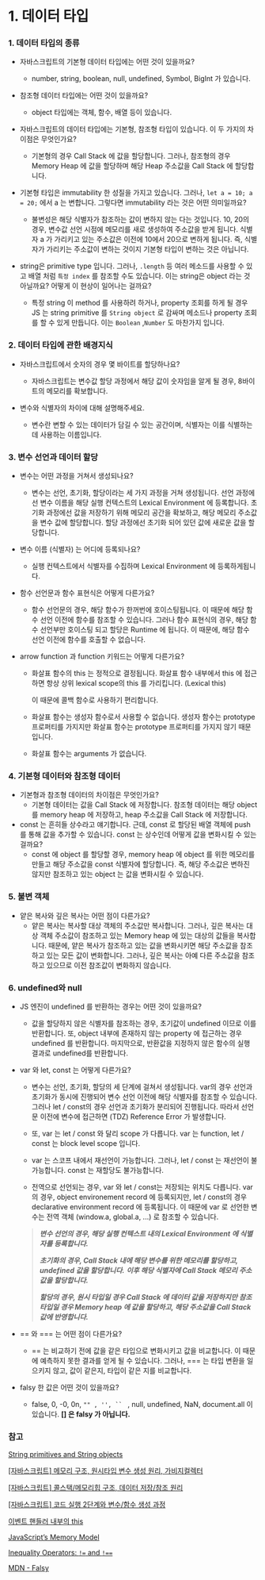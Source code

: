# 1. 데이터 타입



### 1. 데이터 타입의 종류

* 자바스크립트의 기본형 데이터 타입에는 어떤 것이 있을까요?
  * number, string, boolean, null, undefined, Symbol, BigInt 가 있습니다.




* 참조형 데이터 타입에는 어떤 것이 있을까요?
  * object 타입에는 객체, 함수, 배열 등이 있습니다.



* 자바스크립트의 데이터 타입에는 기본형, 참조형 타입이 있습니다. 이 두 가지의 차이점은 무엇인가요?

  * 기본형의 경우 Call Stack 에 값을 할당합니다.
    그러나, 참조형의 경우 Memory Heap 에 값을 할당하며 해당 Heap 주소값을 Call Stack 에 할당합니다.

  

* 기본형 타입은 immutability 한 성질을 가지고 있습니다. 그러나, `let a = 10; a = 20;` 에서 a 는 변합니다. 
  그렇다면 immutability 라는 것은 어떤 의미일까요?

  * 불변성은 해당 식별자가 참조하는 값이 변하지 않는 다는 것입니다.
    10, 20의 경우, 변수값 선언 시점에 메모리를 새로 생성하여 주소값을 받게 됩니다.
    식별자 a 가 가리키고 있는 주소값은 이전에 10에서 20으로 변하게 됩니다.
    즉, 식별자가 가리키는 주소값이 변하는 것이지 기본형 타입이 변하는 것은 아닙니다.



* string은 primitive type 입니다. 그러나, `.length` 등 여러 메소드를 사용할 수 있고 배열 처럼 `특정 index` 를 참조할 수도 있습니다. 이는 string은 object 라는 것 아닐까요? 어떻게 이 현상이 일어나는 걸까요?

  * 특정 string 이 method 를 사용하려 하거나, property 조회를 하게 될 경우 JS 는 string primitive 를 `String object` 로 감싸며 메소드나 property 조회를 할 수 있게 만듭니다. 이는 `Boolean` ,`Number` 도 마찬가지 입니다. 
    
  

### 2. 데이터 타입에 관한 배경지식

* 자바스크립트에서 숫자의 경우 몇 바이트를 할당하나요?
  * 자바스크립트는 변수값 할당 과정에서 해당 값이 숫자임을 알게 될 경우, 8바이트의 메모리를 확보합니다.
    

* 변수와 식별자의 차이에 대해 설명해주세요.
  * 변수란 변할 수 있는 데이터가 담길 수 있는 공간이며, 식별자는 이를 식별하는 데 사용하는 이름입니다.
    

### 3. 변수 선언과 데이터 할당

* 변수는 어떤 과정을 거쳐서 생성되나요?
  * 변수는 선언, 초기화, 할당이라는 세 가지 과정을 거쳐 생성됩니다.
    선언 과정에선 변수 이름을 해당 실행 컨텍스트의 Lexical Environment 에 등록합니다.
    초기화 과정에선 값을 저장하기 위해 메모리 공간을 확보하고, 해당 메모리 주소값을 변수 값에 할당합니다.
    할당 과정에선 초기화 되어 있던 값에 새로운 값을 할당합니다.



* 변수 이름 (식별자) 는 어디에 등록되나요?
  * 실행 컨텍스트에서 식별자를 수집하며 Lexical Environment 에 등록하게됩니다.



* 함수 선언문과 함수 표현식은 어떻게 다른가요?

  * 함수 선언문의 경우, 해당 함수가 한꺼번에 호이스팅됩니다.
    이 때문에 해당 함수 선언 이전에 함수를 참조할 수 있습니다.
    그러나 함수 표현식의 경우, 해당 함수 선언부만 호이스팅 되고 할당은 Runtime 에 됩니다.
    이 때문에, 해당 함수 선언 이전에 함수를 호출할 수 없습니다.

  

* arrow function 과 function 키워드는 어떻게 다른가요?

  * 화살표 함수의 this 는 정적으로 결정됩니다.
    화살표 함수 내부에서 this 에 접근하면 항상 상위 lexical scope의 this 를 가리킵니다. (Lexical this)

    이 때문에 콜백 함수로 사용하기 편리합니다.

  * 화살표 함수는 생성자 함수로서 사용할 수 없습니다.
    생성자 함수는 prototype 프로퍼티를 가지지만 화살표 함수는 prototype 프로퍼티를 가지지 않기 때문입니다.

  * 화살표 함수는 arguments 가 없습니다.



### 4. 기본형 데이터와 참조형 데이터

* 기본형과 참조형 데이터의 차이점은 무엇인가요?
  * 기본형 데이터는 값을 Call Stack 에 저장합니다. 
    참조형 데이터는 해당 object 를 memory heap 에 저장하고, heap 주소값을 Call Stack 에 저장합니다.
* const 는 흔히들 상수라고 얘기합니다. 근데, const 로 할당된 배열 객체에 push 를 통해 값을 추가할 수 있습니다.
  const 는 상수인데 어떻게 값을 변화시킬 수 있는 걸까요?
  * const 에 object 를 할당할 경우, memory heap 에 object 를 위한 메모리를 만들고 해당 주소값을 const 식별자에 할당합니다. 즉, 해당 주소값은 변하진 않지만 참조하고 있는 object 는 값을 변화시킬 수 있습니다.



### 5. 불변 객체

* 얕은 복사와 깊은 복사는 어떤 점이 다른가요?
  * 얕은 복사는 복사할 대상 객체의 주소값만 복사합니다.
    그러나, 깊은 복사는 대상 객체 주소값이 참조하고 있는 Memory heap 에 있는 대상의 값들을 복사합니다.
    때문에, 얕은 복사가 참조하고 있는 값을 변화시키면 해당 주소값을 참조하고 있는 모든 값이 변화합니다.
    그러나, 깊은 복사는 아예 다른 주소값을 참조하고 있으므로 이전 참조값이 변화하지 않습니다.



### 6. undefined와 null

* JS 엔진이 undefined 를 반환하는 경우는 어떤 것이 있을까요?
  * 값을 할당하지 않은 식별자를 참조하는 경우, 초기값이 undefined 이므로 이를 반환합니다.
    또, object 내부에 존재하지 않는 property 에 접근하는 경우 undefined 를 반환합니다.
    마지막으로, 반환값을 지정하지 않은 함수의 실행 결과로 undefined를 반환합니다.



* var 와 let, const 는 어떻게 다른가요?

  * 변수는 선언, 초기화, 할당의 세 단계에 걸쳐서 생성됩니다.
    var의 경우 선언과 초기화가 동시에 진행되어 변수 선언 이전에 해당 식별자를 참조할 수 있습니다.
    그러나 let / const의 경우 선언과 초기화가 분리되어 진행됩니다.
    따라서 선언문 이전에 변수에 접근하면 (TDZ) Reference Error 가 발생합니다. 

  * 또, var 는 let / const 와 달리 scope 가 다릅니다. 
    var 는 function, let / const 는 block level scope 입니다.

  * var 는 스코프 내에서 재선언이 가능합니다. 그러나, let / const 는 재선언이 불가능합니다.
    const 는 재할당도 불가능합니다.

  * 전역으로 선언되는 경우, var 와 let / const는 저장되는 위치도 다릅니다.
    var 의 경우, object environement record 에 등록되지만, 
    let / const의 경우 declarative environment record 에 등록됩니다.
    이 때문에 var 로 선언한 변수는 전역 객체 (window.a, global.a, ...) 로 참조할 수 있습니다.

  > ***변수 선언의 경우, 해당 실행 컨텍스트 내의 Lexical Environment 에 식별자를 등록합니다.***
  >
  > ***초기화의 경우, Call Stack 내에 해당 변수를 위한 메모리를 할당하고, undefined 값을 할당합니다.***
  > ***이후 해당 식별자에 Call Stack 메모리 주소값을 할당합니다.***
  >
  > ***할당의 경우, 원시 타입일 경우 Call Stack 에 데이터 값을 저장하지만 참조 타입일 경우 Memory heap 에 값을 할당하고, 해당 주소값을 Call Stack 값에 반영합니다.***



* == 와 === 는 어떤 점이 다른가요?
  * == 는 비교하기 전에 값을 같은 타입으로 변화시키고 값을 비교합니다. 이 때문에 예측하지 못한 결과를 얻게 될 수 있습니다. 그러나, === 는 타입 변환을 일으키지 않고, 값이 같은지, 타입이 같은 지를 비교합니다.
* falsy 한 값은 어떤 것이 있을까요?
  * false, 0, -0, 0n, `"" , '', `` ` , null, undefined, NaN, document.all 이 있습니다.
    **[] 은 falsy 가 아닙니다.**



### 참고

[String primitives and String objects](https://developer.mozilla.org/en-US/docs/Web/JavaScript/Reference/Global_Objects/String#string_primitives_and_string_objects)

[[자바스크립트] 메모리 구조, 원시타입 변수 생성 원리, 가비지컬렉터](https://curryyou.tistory.com/275)

[[자바스크립트] 콜스택/메모리힙 구조, 데이터 저장/참조 원리](https://curryyou.tistory.com/276)

[[자바스크립트] 코드 실행 2단계와 변수/함수 생성 과정](https://curryyou.tistory.com/277?category=898979)

[이벤트 핸들러 내부의 this](https://velog.io/@ursr0706/%EC%9D%B4%EB%B2%A4%ED%8A%B8-%ED%95%B8%EB%93%A4%EB%9F%AC-%EB%82%B4%EB%B6%80%EC%9D%98-this-2gyujqm2)

[JavaScript’s Memory Model](https://medium.com/@ethannam/javascripts-memory-model-7c972cd2c239)

[Inequality Operators: `!=` and `!==`](https://codeahoy.com/javascript/2019/10/12/==-vs-===-in-javascript/)

[MDN - Falsy](https://developer.mozilla.org/en-US/docs/Glossary/Falsy)